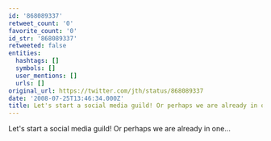 ```yaml
---
id: '868089337'
retweet_count: '0'
favorite_count: '0'
id_str: '868089337'
retweeted: false
entities:
  hashtags: []
  symbols: []
  user_mentions: []
  urls: []
original_url: https://twitter.com/jth/status/868089337
date: '2008-07-25T13:46:34.000Z'
title: Let's start a social media guild! Or perhaps we are already in one...
---
```


Let's start a social media guild! Or perhaps we are already in one...